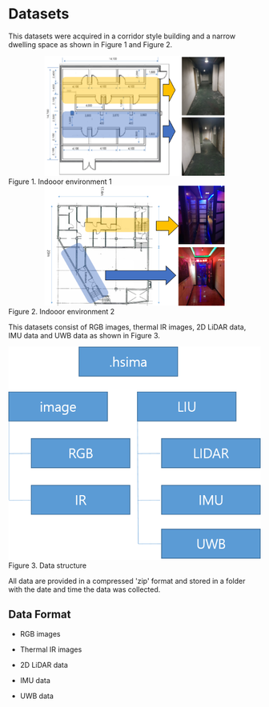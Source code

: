 # Datasets
This datasets were acquired in a corridor style building and a narrow dwelling space as shown in Figure 1 and Figure 2.

<div style="text-align:center"><img src="Indoor_environment_1.png"  width="360" height="240"></div>
Figure 1. Indooor environment 1


<div style="text-align:center"><img src="Indoor_environment_2.png"  width="360" height="240"></div>
Figure 2. Indooor environment 2



This datasets consist of RGB images, thermal IR images, 2D LiDAR data, IMU data and UWB data as shown in Figure 3.

<div style="text-align:center"><img src="data_structure.png"></div>
Figure 3. Data structure 



All data are provided in a compressed 'zip' format and stored in a folder with the date and time the data was collected.



## Data Format
- RGB images

- Thermal IR images

- 2D LiDAR data

- IMU data

- UWB data


